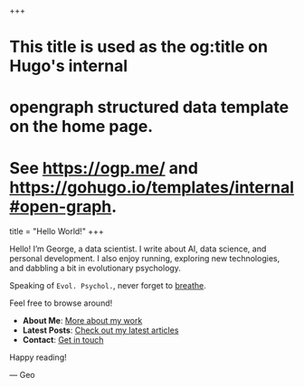 +++
# This title is used as the og:title on Hugo's internal
# opengraph structured data template on the home page.
# See https://ogp.me/ and https://gohugo.io/templates/internal#open-graph.
title = "Hello World!"
+++

Hello! I’m George, a data scientist.
I write about AI, data science, and personal development.
I also enjoy running,
exploring new technologies, and dabbling a bit in evolutionary psychology.

Speaking of `Evol. Psychol.`, never forget to [breathe](https://clearmind.gcgbarbosa.com).

Feel free to browse around!

- **About Me**: [More about my work](https://github.com/gcgbarbosa)
- **Latest Posts**: [Check out my latest articles](/blog)
- **Contact**: [Get in touch](mailto:gcgbarbosa@gmail.com)

Happy reading!

— Geo

